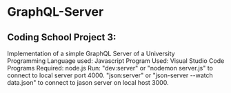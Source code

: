# GraphQL-Server
## Coding School Project 3:

Implementation of a simple GraphQL Server of a University\
Programming Language used: Javascript
Program Used: Visual Studio Code
Programs Required: node.js
Run: "dev:server" or  "nodemon server.js" to connect to local server port 4000.
      "json:server" or "json-server --watch data.json" to connect to jason server on local host 3000.

